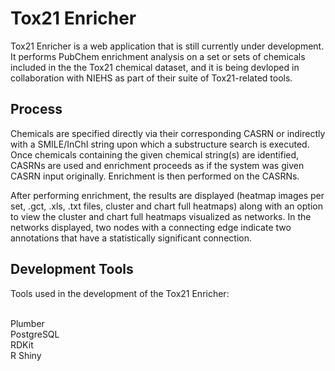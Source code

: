 <h1>Tox21 Enricher</h1>
Tox21 Enricher is a web application that is still currently under development. It performs PubChem enrichment analysis on a set or sets of chemicals included in the the Tox21 chemical dataset, and it is being devloped in collaboration with NIEHS as part of their suite of Tox21-related tools.

<h2>Process</h2>
Chemicals are specified directly via their corresponding CASRN or indirectly with a SMILE/InChI string upon which a substructure search is executed. Once chemicals containing the given chemical string(s) are identified, CASRNs are used and enrichment proceeds as if the system was given CASRN input originally. Enrichment is then performed on the CASRNs.

After performing enrichment, the results are displayed (heatmap images per set, .gct, .xls, .txt files, cluster and chart full heatmaps) along with an option to view the cluster and chart full heatmaps visualized as networks. In the networks displayed, two nodes with a connecting edge indicate two annotations that have a statistically significant connection.

<h2>Development Tools</h2>
Tools used in the development of the Tox21 Enricher:

<br/>Plumber
<br/>PostgreSQL
<br/>RDKit
<br/>R Shiny
